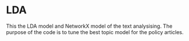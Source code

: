 # LDA
This the LDA model and NetworkX model of the text analysising.
The purpose of the code is to tune the best topic model for the policy articles.
